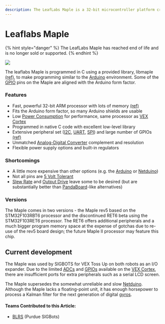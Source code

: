 ```yaml
---
description: The LeafLabs Maple is a 32-bit microcontroller platform created by LeafLabs.
---
```


# Leaflabs Maple

{% hint style="danger" %}
The LeafLabs Maple has reached end of life and is no longer sold or supported.
{% endhint %}

![](https://phabricator.purduesigbots.com/file/data/au545ntykxeyir2styvt/PHID-FILE-7yzxrysy7jougj4f5fbo/processor_maple.jpg)

The leaflabs Maple is programmed in C using a provided library, libmaple [\(ref\)](https://github.com/leaflabs/libmaple), to make programming similar to the [Arduino](arduino.md) environment. Some of the [GPIO](../gpio.md) pins on the Maple are aligned with the Arduino form factor.

### Features

* Fast, powerful 32-bit ARM processor with lots of memory [\(ref\)](http://leaflabs.com/devices/maple)
* Fits the Arduino form factor, so many Arduino shields are usable
* Low [Power Consumption](/w/wiki/ee/power_consumption/README.md) for performance, same processor as [VEX Cortex](/w/ee/vex_cortex/README.md)
* Programmed in native C code with excellent low-level library
* Extensive peripheral set \([I2C](/w/wiki/ee/i2c/README.md), [UART](/w/wiki/ee/uart/README.md), [SPI](/w/wiki/ee/spi/README.md)\) and large number of GPIOs [\(ref\)](http://leaflabs.com/docs/hardware/maple-ret6.html)
* Unmatched [Analog-Digital Converter](/w/wiki/ee/adc/README.md) complement and resolution
* Flexible power supply options and built-in regulators

### Shortcomings

* A little more expensive than other options \(e.g. the [Arduino](arduino.md) or [Netduino](netduino.md)\)
* Not all pins are [5 Volt Tolerant](../5-volt-tolerant.md)
* [Slew Rate](../slew-rate.md) and [Output Drive](../output-drive.md) leave some to be desired \(but are substantially better than [PandaBoard](pandaboard.md)-like alternatives\)

### Versions

The Maple comes in two versions - the Maple rev5 based on the STM32F103RBT6 processor and the discontinued RET6 beta using the STM32F103RET6 processor. The RET6 offers additional peripherals and a much bigger program memory space at the expense of gotchas due to re-use of the rev5 board design; the future Maple II processor may feature this chip.

## Current development

The Maple was used by SIGBOTS for VEX Toss Up on both robots as an I/O expander. Due to the limited [ADCs](../analog-digital-converter.md) and [GPIOs](../gpio.md) available on the [VEX Cortex](../../legacy/vex-cortex.md), there are insufficient ports for extra peripherals such as a serial LCD screen.

The Maple supersedes the somewhat unreliable and slow [Netduino](netduino.md). Although the Maple lacks a floating-point unit, it has enough horsepower to process a Kalman filter for the next generation of digital [gyros](../../vex/vex-sensors/gyroscope.md).

#### Teams Contributed to this Article:

* [BLRS](https://purduesigbots.com/) \(Purdue SIGBots\)

